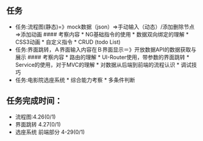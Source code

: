     
## 任务
   * 任务:流程图(静态)=》mock数据（json）=>手动输入（动态）/添加删除节点=>添加动画
    #### 考察内容
    * NG基础指令的使用
    * 数据双向绑定的理解
    * CSS3动画
    * 自定义指令
    * CRUD (todo List)
   * 任务:界面跳转，Ａ界面输入内容在Ｂ界面显示＝》开放数据API的数据获取与展示
    #### 考察内容
    * 路由的理解
    * UI-Router使用，带参数的界面跳转
    * Service的使用，对于MVC的理解
    * 对数据从后端到前端的流程认识
    * 调试技巧
   * 任务:电影院选座系统
    * 综合能力考察
    * 多条件判断
    
    
## 任务完成时间：
   * 流程图:4.26(0/1)
   * 界面跳转 4.27(0/1)
   * 选座系统 前端部分 4-29(0/1)